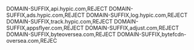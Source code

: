 DOMAIN-SUFFIX,api.hypic.com,REJECT
DOMAIN-SUFFIX,ads.hypic.com,REJECT
DOMAIN-SUFFIX,log.hypic.com,REJECT
DOMAIN-SUFFIX,track.hypic.com,REJECT
DOMAIN-SUFFIX,appsflyer.com,REJECT
DOMAIN-SUFFIX,adjust.com,REJECT
DOMAIN-SUFFIX,byteoversea.com,REJECT
DOMAIN-SUFFIX,bytefcdn-oversea.com,REJEC
